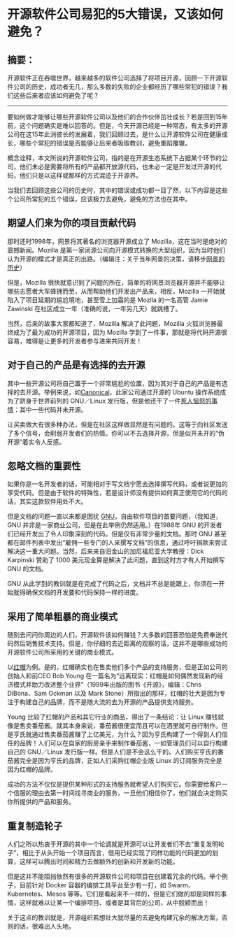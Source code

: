 # 开源软件公司易犯的5大错误，又该如何避免？

## 摘要：
开源软件正在吞噬世界，越来越多的软件公司选择了将项目开源，回顾一下开源软件公司的历史，成功者无几，那么多数的失败的企业都经历了哪些常犯的错误？我们这些后来者应该如何避免了呢？

--------------------------------------------------
要如何做才能够让哪些开源软件公司以及他们的合作伙伴茁壮成长？若是回到15年前，这个问题确实是难以回答的。但是，今天开源已经是一种常态，有太多的开源公司在这15年此消彼长的发展着，我们回顾过去，是什么让开源软件公司在健康成长，哪些个常犯的错误是否能够让后来者吸取教训，避免重蹈覆辙。

概念诠释，本文所说的开源软件公司，指的是在开源生态系统下占据某个环节的公司，他们未必是需要将所有的产品都开放源代码，也未必一定是开发过开源的代码，他们只是以这样或那样的方式混迹于开源界。

当我们去回顾这些公司的历史时，其中的错误或成功都一目了然，以下内容是这些个公司所常犯的五个错误，应该极力去避免，避免的方法也在其中。

## 期望人们来为你的项目贡献代码

那时还时1998年，网景将其著名的浏览器开源成立了 Mozilla，这在当时是绝对的震撼新闻。Mozilla 是第一家闭源公司向开源模式转换的大型组织，因为当时他们认为开源的模式才是真正的出路。（编辑注：关于当年网景的决策，请移步[网景的历史](https://en.wikipedia.org/wiki/Netscape#Early_years)）

但是，Mozilla 很快就意识到了问题的所在，简单的将网景浏览器开源并不能够让哪些志愿者大军蜂拥而至，从而帮助他们开发出产品来，相反，Mozilla 一开始就陷入了项目延期的尴尬境地，甚至雪上加霜的是 Mozlla 的一名高管 Jamie Zawinski 在社区成立一年（准确的说，一年另几天）就跳槽了。

当然，后来的故事大家都知道了，Mozilla 解决了此问题，Mozilla 火狐浏览器最终成为了最为成功的开源项目，因为 Mozilla 学到了一件事，那就是将代码开源很容易，难得是让更多的开发者参与进来共同开发！

## 对于自己的产品是有选择的去开源

其中一些开源公司将自己置于一个非常尴尬的位置，因为其对于自己的产品是有选择的去开源。举例来说，如[Canonical](http://canonical.com/)，此家公司通过开源的 Ubuntu 操作系统成为了跻身于世界前列的 GNU／Linux 发行版，但是他还干了一件[惹人恼怒的事情](http://discourse.ubuntu.com/t/why-canonical-prefers-closed-source-instead-of-open/1422)：其中一些代码并未开源。

让买卖做大有很多种办法，但是在社区这样做显然是有问题的。这等于向社区发送了多个信号，会削弱开发者们的热情。你可以不去选择开源，但是似开未开的“伪开源”着实令人反感。

## 忽略文档的重要性

如果你是一名开发者的话，可能相对于写文档宁愿去选择撰写代码，或者说更加的享受代码。但是由于软件的特殊性，若是设计师没有提供如何真正使用它的代码的话，其实这款软件用处不大。

但是文档的问题一直以来都是困扰 [GNU](http://gnu.org/)，自由软件项目的首要问题，（我知道，GNU 并非是一家商业公司，但是在此举例仍然适用。）在1988年 GNU 的开发者们已经开发出了令人印象深刻的代码。但是仅有非常少量的文档。那时 GNU 甚至都在邮件列表中发出“雇佣一些专门的人来撰写文档”的信息，通过呼吁捐款来尝试解决这一重大问题。当然，后来来自旧金山的加尼福尼亚大学教授：Dick Karpinski 赞助了 1000 美元现金算是解决了此问题，直到这时方才有人开始撰写 GNU 的文档。

GNU 从此学到的教训就是在完成了代码之后，文档并不总是能跟上，你须在一开始就得确保文档的开发要和代码保持一样的进度。

## 采用了简单粗暴的商业模式

随别去问问你周边的人们，开源软件该如何赚钱？大多数的回答恐怕是免费奉送代码然后销售技术支持。但是，你仔细的去近距离的观察的话，这并不是哪些成功的开源软件公司所采用的关键的商业模式。

以[红帽](http://redhat.com/)为例。是的，红帽确实也在售卖他们多个产品的支持服务，但是正如公司的创始人和前CEO Bob Young 在一篇名为“远离现实：红帽是如何偶然发现新的经济模式并助力改进整个业界”（1999年出版的图书《开源》，编辑：Chris DiBona、Sam Ockman 以及 Mark Stone）所指出的那样，红帽的壮大是因为专注于构建自己的品牌，而不是随大流的去为开源的产品提供支持服务。

Young 比较了红帽的产品和其它行业的商品，得出了一条结论：让 Linux 赚钱就像是售卖番茄酱。就其本身来说，番茄酱很便宜而且可以在酒里就可自行制作。但是亨氏就通过售卖番茄酱赚了上亿美元，为什么？因为亨氏构建了一个得到人们信任的品牌！人们可以在自家的厨房亲手来制作番茄酱，一如管理员们可以自行构建自己的 GNU／Linux 发行版一样。但是人们是不会这么干的。人们购买亨氏的番茄酱完全是因为亨氏的品牌，正如人们采购红帽企业版 Linux 的订阅服务完全是因为红帽的品牌。

成功的方法不仅仅是提供某种形式的支持服务就希望人们购买它。你需要给客户一个信服的理由去第一时间找寻商业的服务，一旦他们相信你了，他们就会决定购买你所提供的产品和服务。

## 重复制造轮子

人们之所以热衷于开源的其中一个论调就是开源可以让开发者们不去“重复发明轮子”，相比于从头开始一个项目而言，借用已经实现了同样功能的代码更加的划算，这样可以腾出时间和精力去做额外的创新和开发新的功能。

但是这并不能阻挡依然有很多的开源软件公司和项目在创建着冗余的代码。举个例子，目前针对 Docker 容器的编排工具平台至少有一打，如 Swarm、Kubernetes、Mesos 等等。它们是看起来不一样的，但是它们做的却是同样的事情，这样就难以让某一个编排项目、或者是其背后的公司，从中脱颖而出！

关于这点的教训就是，开源组织若想壮大就尽量的去避免构建冗余的解决方案，否则的话，很难出人头地。
